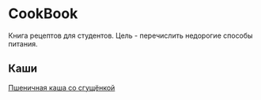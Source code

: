 CookBook
========

Книга рецептов для студентов.
Цель - перечислить недорогие способы питания.


## Каши ##

[Пшеничная каша со сгущёнкой](https://github.com/Romens/CookBook/blob/master/%D0%9A%D0%B0%D1%88%D0%B8/%D0%9F%D1%88%D0%B5%D0%BD%D0%B8%D1%87%D0%BD%D0%B0%D1%8F%20%D0%BA%D0%B0%D1%88%D0%B0%20%D1%81%D0%BE%20%D1%81%D0%B3%D1%83%D1%89%D1%91%D0%BD%D0%BA%D0%BE%D0%B9.md)